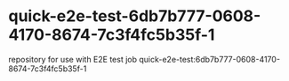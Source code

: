 # quick-e2e-test-6db7b777-0608-4170-8674-7c3f4fc5b35f-1
repository for use with E2E test job quick-e2e-test:6db7b777-0608-4170-8674-7c3f4fc5b35f-1
